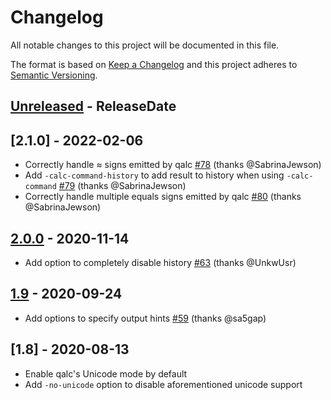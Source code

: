 # Changelog

All notable changes to this project will be documented in this file.

The format is based on [Keep a Changelog](http://keepachangelog.com/)
and this project adheres to [Semantic Versioning](http://semver.org/).

## [Unreleased] - ReleaseDate

## [2.1.0] - 2022-02-06
- Correctly handle ≈ signs emitted by qalc [#78](https://github.com/svenstaro/rofi-calc/pull/78) (thanks @SabrinaJewson)
- Add `-calc-command-history` to add result to history when using `-calc-command` [#79](https://github.com/svenstaro/rofi-calc/pull/79) (thanks @SabrinaJewson)
- Correctly handle multiple equals signs emitted by qalc [#80](https://github.com/svenstaro/rofi-calc/pull/78) (thanks @SabrinaJewson)

## [2.0.0] - 2020-11-14
- Add option to completely disable history [#63](https://github.com/svenstaro/rofi-calc/pull/63) (thanks @UnkwUsr)

## [1.9] - 2020-09-24
- Add options to specify output hints [#59](https://github.com/svenstaro/rofi-calc/pull/59) (thanks @sa5gap)

## [1.8] - 2020-08-13
- Enable qalc's Unicode mode by default
- Add `-no-unicode` option to disable aforementioned unicode support

<!-- next-url -->
[Unreleased]: https://github.com/svenstaro/rofi-calc/compare/v2.0.0...HEAD
[2.0.0]: https://github.com/svenstaro/rofi-calc/compare/v1.9...v2.0.0
[1.9]: https://github.com/svenstaro/rofi-calc/compare/v1.8...v1.9
